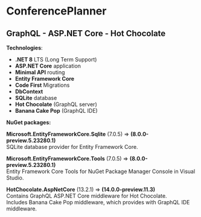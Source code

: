 # ConferencePlanner  
  
## GraphQL - <span>ASP.NET Core</span> - Hot Chocolate  
  
**Technologies**:  
- **.NET 8** LTS (Long Term Support)  
- **<span>ASP.NET Core</span>** application  
- **Minimal API** routing  
- **Entity Framework Core**  
- **Code First** Migrations  
- **DbContext**  
- **SQLite** database  
- **Hot Chocolate** (GraphQL server)  
- **Banana Cake Pop** (GraphQL IDE)  
  
**NuGet packages:**  
  
**Microsoft.EntityFrameworkCore.Sqlite** (7.0.5)  => **(8.0.0-preview.5.23280.1)**  
SQLite database provider for Entity Framework Core.  
  
**Microsoft.EntityFrameworkCore.Tools** (7.0.5)  => **(8.0.0-preview.5.23280.1)**  
Entity Framework Core Tools for NuGet Package Manager Console in Visual Studio.  
  
**HotChocolate.AspNetCore** (13.2.1)  => **(14.0.0-preview.11.3)**  
Contains GraphQL ASP.NET Core middleware for Hot Chocolate.  
Includes Banana Cake Pop middleware, which provides with GraphQL IDE middleware.  
